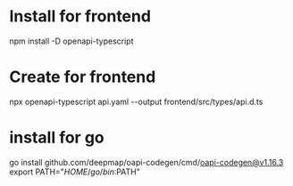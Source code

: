 # Install for frontend

npm install -D openapi-typescript

# Create for frontend

npx openapi-typescript api.yaml --output frontend/src/types/api.d.ts

# install for go

go install github.com/deepmap/oapi-codegen/cmd/oapi-codegen@v1.16.3
export PATH="$HOME/go/bin:$PATH"
